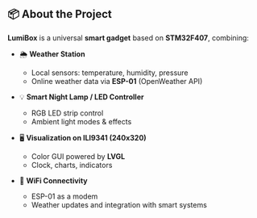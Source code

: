 ## 📦 About the Project
**LumiBox** is a universal **smart gadget** based on **STM32F407**, combining:

- 🌦 **Weather Station**  
  - Local sensors: temperature, humidity, pressure  
  - Online weather data via **ESP-01** (OpenWeather API)  

- 💡 **Smart Night Lamp / LED Controller**  
  - RGB LED strip control  
  - Ambient light modes & effects  

- 🖥 **Visualization on ILI9341 (240x320)**  
  - Color GUI powered by **LVGL**  
  - Clock, charts, indicators  

- 📡 **WiFi Connectivity**  
  - ESP-01 as a modem  
  - Weather updates and integration with smart systems  

